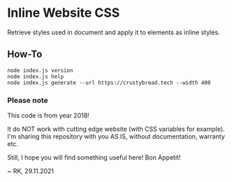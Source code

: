# Inline Website CSS

Retrieve styles used in document and apply it to elements as inline styles.

## How-To

```
node index.js version
node index.js help
node index.js generate --url https://crustybread.tech --width 400
```

### Please note

This code is from year 2018!

It do NOT work with cutting edge website (with CSS variables for example). I'm sharing this repository with you AS IS, without documentation, warranty etc.

Still, I hope you will find something useful here! Bon Appetit!

~ RK, 29.11.2021
